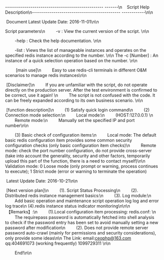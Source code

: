 -------------------------------------------------- -------\n
   Script Help Description\n--------------------------------------------- ------------\n\n

 Document Latest Update Date: 2016-11-01\n\n

Script parameters\n
        -v : View the current version of the script. \n\n

        -help : Check the help documentation. \n\n

        -list : Views the list of manageable instances and operates on the specified redis instance according to the number. \n\n
The
-c [Number] : An instance of a quick selection operation based on the number. \n\n

        
[main use]\n
        Easy to use redis-cli terminals in different O&M scenarios to manage redis instances\n\n

 [Disclaimer]\n
        If you are unfamiliar with the script, do not operate directly on the production server. After the test environment is confirmed to be correct, use it again! \n
        The script is not confused with the code. It can be freely expanded according to its own business scenario. \n\n

 [function description]\n
        (1) Satisfy quick login command\n
        (2) Connection mode selection:\n
        Local mode:\n
        (HOST:127.0.0.1) \n
        Remote mode:\n
        Manually set the specified IP and port number\n\n

        (3) Basic check of configuration items:\n
        Local mode: The default basic redis configuration item provides some common security configuration checks (only basic configuration item checks)\n
        Remote mode: check the port number configuration, do not provide cross-server (take into account the generality, security and other factors, temporarily upload this part of the function, there is a need to contact myself)\n\n
Validation mode: 0 Loose mode (only prompt or warning, process continues to execute); 1 Strict mode (error or warning to terminate the operation)

 Latest Update Date: 2016-10-21\n\n

 [Next version plan]\n
        (1). Script Status Processing\n
        (2). Distributed redis instance management basics:\n
        (3). Log module:\n
        Add basic operation and maintenance script operation log log and error log trace\n
(4).redis instance status indicator monitoring\n\n\n
 
 
 【Remarks】:\n
        (1).Local configuration item processing: redis.conf: \n
        The requirepass password is automatically fetched into shell analysis to check if the password entry has been set to avoid manually setting a new password after modification\n
        (2). Does not provide remote server password auto-crawl (mainly for permissions and security considerations), only provide some ideas\n\n
The
Link: email:ceophp@163.com qq:404691073 (working frequently) 1099729311 \n\n

        End!\n\n
